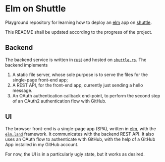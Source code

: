# Elm on Shuttle

Playground repository for learning how to deploy an [elm](https://elm-lang.org) app on
[shuttle](https://shuttle.rs).

This README shall be updated according to the progress of the project.


## Backend

The backend service is written in [rust](https://rust-lang.org) and hosted on
[`shuttle.rs`](https://shuttle.rs). The backend implements

1. A static file server, whose sole purpose is to serve the files for the single-page front-end app;
2. A REST API, for the front-end app, currently just sending a hello message.
3. An OAuth authentication callback end-point, to perform the second step of an OAuth2
   authentication flow with GitHub.


## UI

The browser front-end is a single-page app (SPA), written in [elm](https://elm-lang.org), with the
[`elm.land`](https://elm.land) framework. It communicates with the backend REST API. It also uses an
OAuth flow to authenticate with GitHub, with the help of a GitHub App installed in my GitHub
account.

For now, the UI is in a particularly ugly state, but it works as desired.
